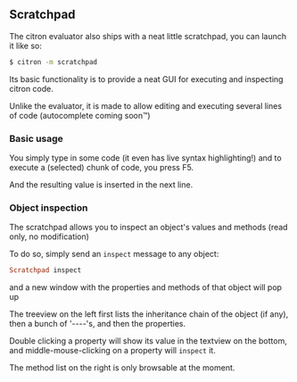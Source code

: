 ## Scratchpad 

The citron evaluator also ships with a neat little scratchpad, you can launch it like so:

```sh
$ citron -m scratchpad
```

Its basic functionality is to provide a neat GUI for executing and inspecting citron code.

Unlike the evaluator, it is made to allow editing and executing several lines of code \(autocomplete coming soon™\)



### Basic usage

You simply type in some code \(it even has live syntax highlighting!\) and to execute a \(selected\) chunk of code, you press F5.

And the resulting value is inserted in the next line.



### Object inspection

The scratchpad allows you to inspect an object's values and methods \(read only, no modification\)

To do so, simply send an `inspect` message to any object:

```ruby
Scratchpad inspect
```

and a new window with the properties and methods of that object will pop up

The treeview on the left first lists the inheritance chain of the object \(if any\), then a bunch of '----'s, and then the properties.

Double clicking a property will show its value in the textview on the bottom, and middle-mouse-clicking on a property will `inspect` it.

The method list on the right is only browsable at the moment.

